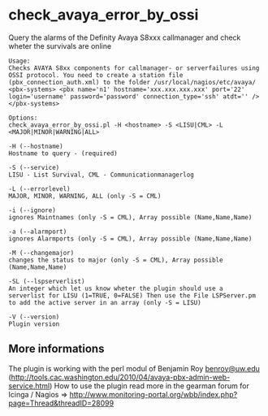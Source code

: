 check_avaya_error_by_ossi
=========================

Query the alarms of the Definity Avaya S8xxx callmanager and check wheter the survivals are online

	Usage:
	Checks AVAYA S8xx components for callmanager- or serverfailures using
	OSSI protocol. You need to create a station file
	(pbx_connection_auth.xml) to the folder /usr/local/nagios/etc/avaya/
	<pbx-systems> <pbx name='n1' hostname='xxx.xxx.xxx.xxx' port='22'
	login='username' password='password' connection_type='ssh' atdt='' />
	</pbx-systems>
	 
	Options:
	check_avaya_error_by_ossi.pl -H <hostname> -S <LISU|CML> -L
	<MAJOR|MINOR|WARNING|ALL>
	 
	-H (--hostname)
	Hostname to query - (required)
	 
	-S (--service)
	LISU - List Survival, CML - Communicationmanagerlog
	 
	-L (--errorlevel)
	MAJOR, MINOR, WARNING, ALL (only -S = CML)
	 
	-i (--ignore)
	ignores Maintnames (only -S = CML), Array possible (Name,Name,Name)
	 
	-a (--alarmport)
	ignores Alarmports (only -S = CML), Array possible (Name,Name,Name)
	 
	-M (--changemajor)
	changes the status to major (only -S = CML), Array possible
	(Name,Name,Name)
	 
	-SL (--lspserverlist)
	An integer which let us know wheter the plugin should use a
	serverlist for LISU (1=TRUE, 0=FALSE) Then use the File LSPServer.pm
	to add the active server in an array (only -S = LISU)
	 
	-V (--version)
	Plugin version


More informations
-----------------
The plugin is working with the perl modul of Benjamin Roy <benroy@uw.edu> (http://tools.cac.washington.edu/2010/04/avaya-pbx-admin-web-service.html)
How to use the plugin read more in the gearman forum for Icinga / Nagios => http://www.monitoring-portal.org/wbb/index.php?page=Thread&threadID=28099